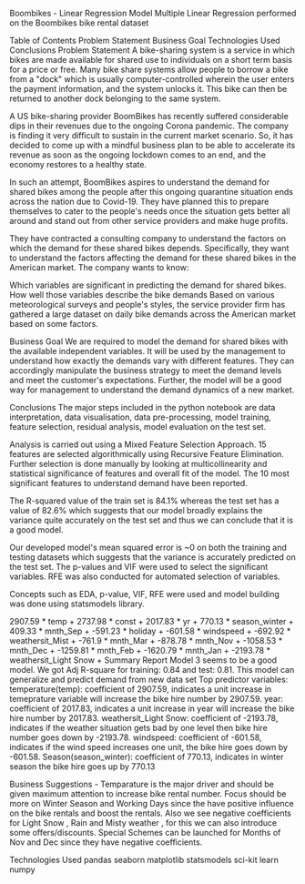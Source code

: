 Boombikes - Linear Regression Model
Multiple Linear Regression performed on the Boombikes bike rental dataset

Table of Contents
Problem Statement
Business Goal
Technologies Used
Conclusions
Problem Statement
A bike-sharing system is a service in which bikes are made available for shared use to individuals on a short term basis for a price or free. Many bike share systems allow people to borrow a bike from a "dock" which is usually computer-controlled wherein the user enters the payment information, and the system unlocks it. This bike can then be returned to another dock belonging to the same system.

A US bike-sharing provider BoomBikes has recently suffered considerable dips in their revenues due to the ongoing Corona pandemic. The company is finding it very difficult to sustain in the current market scenario. So, it has decided to come up with a mindful business plan to be able to accelerate its revenue as soon as the ongoing lockdown comes to an end, and the economy restores to a healthy state.

In such an attempt, BoomBikes aspires to understand the demand for shared bikes among the people after this ongoing quarantine situation ends across the nation due to Covid-19. They have planned this to prepare themselves to cater to the people's needs once the situation gets better all around and stand out from other service providers and make huge profits.

They have contracted a consulting company to understand the factors on which the demand for these shared bikes depends. Specifically, they want to understand the factors affecting the demand for these shared bikes in the American market. The company wants to know:

Which variables are significant in predicting the demand for shared bikes.
How well those variables describe the bike demands
Based on various meteorological surveys and people's styles, the service provider firm has gathered a large dataset on daily bike demands across the American market based on some factors.

Business Goal
We are required to model the demand for shared bikes with the available independent variables. It will be used by the management to understand how exactly the demands vary with different features. They can accordingly manipulate the business strategy to meet the demand levels and meet the customer's expectations. Further, the model will be a good way for management to understand the demand dynamics of a new market.

Conclusions
The major steps included in the python notebook are data interpretation, data visualisation, data pre-processing, model training, feature selection, residual analysis, model evaluation on the test set.

Analysis is carried out using a Mixed Feature Selection Approach. 15 features are selected algorithmically using Recursive Feature Elimination. Further selection is done manually by looking at multicollinearity and statistical significance of features and overall fit of the model. The 10 most significant features to understand demand have been reported.

The R-squared value of the train set is 84.1% whereas the test set has a value of 82.6% which suggests that our model broadly explains the variance quite accurately on the test set and thus we can conclude that it is a good model.

Our developed model's mean squared error is ~0 on both the training and testing datasets which suggests that the variance is accurately predicted on the test set. The p-values and VIF were used to select the significant variables. RFE was also conducted for automated selection of variables.

Concepts such as EDA, p-value, VIF, RFE were used and model building was done using statsmodels library.

2907.59 * temp + 2737.98 * const + 2017.83 * yr + 770.13 * season_winter + 409.33 * mnth_Sep + -591.23 * holiday + -601.58 * windspeed + -692.92 * weathersit_Mist + -761.9 * mnth_Mar + -878.78 * mnth_Nov + -1058.53 * mnth_Dec + -1259.81 * mnth_Feb + -1620.79 * mnth_Jan + -2193.78 * weathersit_Light Snow + 
Summary Report Model 3 seems to be a good model. We got Adj R-square for training: 0.84 and test: 0.81. This model can generalize and predict demand from new data set Top predictor variables: temperature(temp): coefficient of 2907.59, indicates a unit increase in temeprature variable will increase the bike hire number by 2907.59. year: coefficient of 2017.83, indicates a unit increase in year will increase the bike hire number by 2017.83. weathersit_Light Snow: coefficient of -2193.78, indicates if the weather situation gets bad by one level then bike hire number goes down by -2193.78. windspeed: coefficient of -601.58, indicates if the wind speed increases one unit, the bike hire goes down by -601.58. Season(season_winter): coefficient of 770.13, indicates in winter season the bike hire goes up by 770.13

Business Suggestions -
Temparature is the major driver and should be given maximum attention to increase bike rental number.
Focus should be more on Winter Season and Working Days since the have positive influence on the bike rentals and boost the rentals.
Also we see negative coefficients for Light Snow , Rain and Misty weather , for this we can also introduce some offers/discounts.
Special Schemes can be launched for Months of Nov and Dec since they have negative coefficients.

Technologies Used
pandas
seaborn
matplotlib
statsmodels
sci-kit learn
numpy